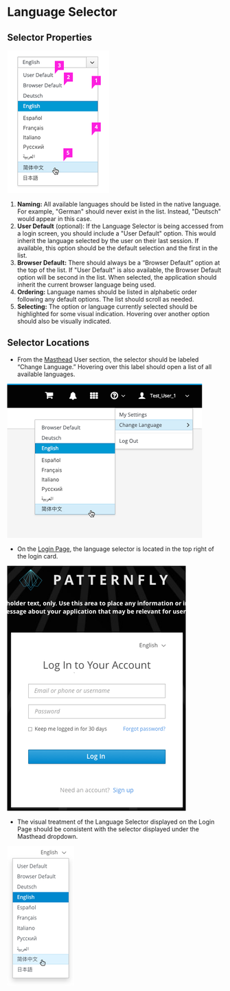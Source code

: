 # Language Selector

## Selector Properties
  ![Language Selector](img/languages-2.png)

  1. **Naming:** All available languages should be listed in the native language. For example, "German" should never exist in the list. Instead, "Deutsch" would appear in this case.
  2. **User Default** (optional): If the Language Selector is being accessed from a login screen, you should include a "User Default" option. This would inherit the language selected by the user on their last session. If available, this option should be the default selection and the first in the list.
  3. **Browser Default:** There should always be a “Browser Default” option at the top of the list. If "User Default" is also available, the Browser Default option will be second in the list. When selected, the application should inherit the current browser language being used.
  4. **Ordering:** Language names should be listed in alphabetic order following any default options. The list should scroll as needed.
  5. **Selecting:** The option or language currently selected should be highlighted for some visual indication. Hovering over another option should also be visually indicated.


## Selector Locations
  * From the [Masthead](https://www.patternfly.org/pattern-library/application-framework/masthead/#_) User section, the selector should be labeled “Change Language.” Hovering over this label should open a list of all available languages.

  ![Language Selector in Masthead](img/v2_language_2.png)

  * On the [Login Page](https://www.patternfly.org/pattern-library/application-framework/login-page/#_), the language selector is located in the top right of the login card.

  ![Language Selector on Login Page](img/language_05.png)

  * The visual treatment of the Language Selector displayed on the Login Page should be consistent with the selector displayed under the Masthead dropdown.

  ![Language Selector Combobox](img/v2_language_3.png)
